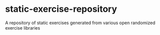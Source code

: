 # static-exercise-repository
A repository of static exercises generated from various open randomized exercise libraries
